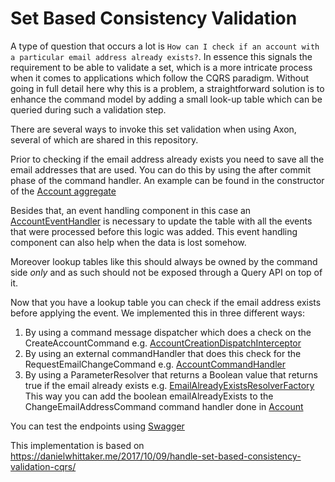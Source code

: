 # Set Based Consistency Validation

A type of question that occurs a lot is `How can I check if an account with a particular email address already exists?`.
In essence this signals the requirement to be able to validate a set, which is a more intricate process when it comes to
applications which follow the CQRS paradigm. Without going in full detail here why this is a problem, a straightforward
solution is to enhance the command model by adding a small look-up table which can be queried during such a validation
step.

There are several ways to invoke this set validation when using Axon, several of which are shared in this repository.

Prior to checking if the email address already exists you need to save all the email addresses that are used. You can do
this by using the after commit phase of the command handler. An example can be found in the constructor of
the [Account aggregate](https://github.com/AxonIQ/code-samples/blob/master/set-based-validation/src/main/java/io/axoniq/dev/samples/command/aggregate/Account.java)

Besides that, an event handling component in this case
an [AccountEventHandler](https://github.com/AxonIQ/code-samples/blob/master/set-based-validation/src/main/java/io/axoniq/dev/samples/command/handler/AccountEventHandler.java)
is necessary to update the table with all the events that were processed before this logic was added. This event
handling component can also help when the data is lost somehow.

Moreover lookup tables like this should always be owned by the command side _only_ and as such should not be exposed
through a Query API on top of it.

Now that you have a lookup table you can check if the email address exists before applying the event. We implemented
this in three different ways:

1. By using a command message dispatcher which does a check on the CreateAccountCommand e.g. [AccountCreationDispatchInterceptor](https://github.com/AxonIQ/code-samples/blob/master/set-based-validation/src/main/java/io/axoniq/dev/samples/command/interceptor/AccountCreationDispatchInterceptor.java)
2. By using an external commandHandler that does this check for the RequestEmailChangeCommand e.g. [AccountCommandHandler](https://github.com/AxonIQ/code-samples/blob/master/set-based-validation/src/main/java/io/axoniq/dev/samples/command/handler/AccountCommandHandler.java)
3. By using a ParameterResolver that returns a Boolean value that returns true if the email already exists e.g. [EmailAlreadyExistsResolverFactory](https://github.com/AxonIQ/code-samples/blob/master/set-based-validation/src/main/java/io/axoniq/dev/samples/resolver/EmailAlreadyExistsResolverFactory.java)
This way you can add the boolean emailAlreadyExists to the ChangeEmailAddressCommand command handler done in [Account](https://github.com/AxonIQ/code-samples/blob/master/set-based-validation/src/main/java/io/axoniq/dev/samples/command/aggregate/Account.java)

You can test the endpoints using [Swagger](http://localhost:8080/swagger-ui/#)

This implementation is based on https://danielwhittaker.me/2017/10/09/handle-set-based-consistency-validation-cqrs/ 

